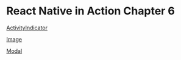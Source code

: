 # React Native in Action Chapter 6

[ActivityIndicator](https://github.com/dabit3/react-native-in-action/tree/chapter6/ActivityIndicator)

[Image](https://github.com/dabit3/react-native-in-action/tree/chapter6/Image)

[Modal](https://github.com/dabit3/react-native-in-action/tree/chapter6/Modal)